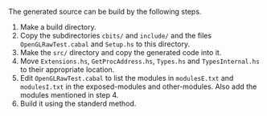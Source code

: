 The generated source can be build by the following steps.

 1. Make a build directory.
 2. Copy the subdirectories `cbits/` and `include/` and the files
    `OpenGLRawTest.cabal` and `Setup.hs` to this directory.
 3. Make the `src/` directory and copy the generated code into it.
 4. Move `Extensions.hs`, `GetProcAddress.hs`, `Types.hs` and 
    `TypesInternal.hs` to their appropriate location.
 5. Edit `OpenGLRawTest.cabal` to list the modules in `modulesE.txt` 
    and `modulesI.txt` in the exposed-modules and other-modules. Also
    add the modules mentioned in step 4.
 6. Build it using the standerd method.
